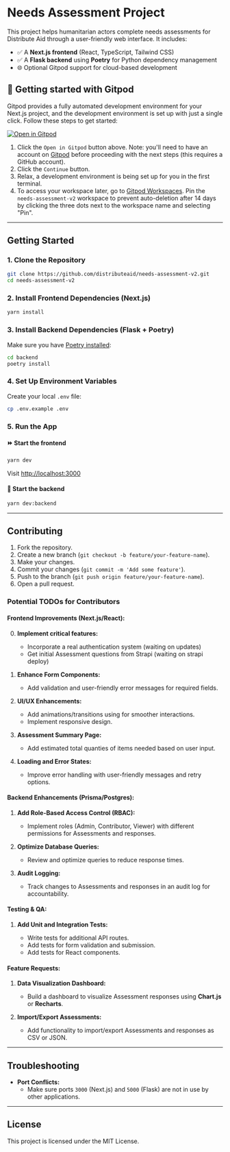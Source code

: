 # Needs Assessment Project

This project helps humanitarian actors complete needs assessments for Distribute Aid through a user-friendly web interface. It includes:

- ✅ A **Next.js frontend** (React, TypeScript, Tailwind CSS)
- ✅ A **Flask backend** using **Poetry** for Python dependency management
- 🌐 Optional Gitpod support for cloud-based development

## 🚀 Getting started with Gitpod

Gitpod provides a fully automated development environment for your Next.js project, and the development environment is set up with just a single click. Follow these steps to get started:

[![Open in Gitpod](https://gitpod.io/button/open-in-gitpod.svg)](https://gitpod.io/#https://github.com/distributeaid/needs-assessment-v2)

1. Click the `Open in Gitpod` button above. Note: you'll need to have an account on [Gitpod](https://gitpod.io/login/) before proceeding with the next steps (this requires a GitHub account).
2. Click the `Continue` button.
3. Relax, a development environment is being set up for you in the first terminal.
4. To access your workspace later, go to [Gitpod Workspaces](https://gitpod.io/workspaces). Pin the `needs-assessment-v2` workspace to prevent auto-deletion after 14 days by clicking the three dots next to the workspace name and selecting "Pin".

---

## Getting Started

### 1. Clone the Repository

```bash
git clone https://github.com/distributeaid/needs-assessment-v2.git
cd needs-assessment-v2
```

### 2. Install Frontend Dependencies (Next.js)

```bash
yarn install
```

### 3. Install Backend Dependencies (Flask + Poetry)

Make sure you have [Poetry installed](https://python-poetry.org/docs/#installation):

```bash
cd backend
poetry install
```

### 4. Set Up Environment Variables

Create your local `.env` file:

```bash
cp .env.example .env
```

### 5. Run the App

#### ⏩ Start the frontend

```bash
yarn dev
```

Visit [http://localhost:3000](http://localhost:3000)

#### 🐍 Start the backend

```bash
yarn dev:backend
```

---

## Contributing

1. Fork the repository.
2. Create a new branch (`git checkout -b feature/your-feature-name`).
3. Make your changes.
4. Commit your changes (`git commit -m 'Add some feature'`).
5. Push to the branch (`git push origin feature/your-feature-name`).
6. Open a pull request.

### Potential TODOs for Contributors

#### **Frontend Improvements (Next.js/React):**

0. **Implement critical features:**

   - Incorporate a real authentication system (waiting on updates)
   - Get initial Assessment questions from Strapi (waiting on strapi deploy)

1. **Enhance Form Components:**

   - Add validation and user-friendly error messages for required fields.

2. **UI/UX Enhancements:**

   - Add animations/transitions using for smoother interactions.
   - Implement responsive design.

3. **Assessment Summary Page:**

   - Add estimated total quanties of items needed based on user input.

4. **Loading and Error States:**
   - Improve error handling with user-friendly messages and retry options.

#### **Backend Enhancements (Prisma/Postgres):**

1. **Add Role-Based Access Control (RBAC):**

   - Implement roles (Admin, Contributor, Viewer) with different permissions for Assessments and responses.

2. **Optimize Database Queries:**

   - Review and optimize queries to reduce response times.

3. **Audit Logging:**
   - Track changes to Assessments and responses in an audit log for accountability.

#### **Testing & QA:**

1. **Add Unit and Integration Tests:**

   - Write tests for additional API routes.
   - Add tests for form validation and submission.
   - Add tests for React components.

#### **Feature Requests:**

1. **Data Visualization Dashboard:**

   - Build a dashboard to visualize Assessment responses using **Chart.js** or **Recharts**.

2. **Import/Export Assessments:**
   - Add functionality to import/export Assessments and responses as CSV or JSON.

---

## Troubleshooting

- **Port Conflicts:**
  - Make sure ports `3000` (Next.js) and `5000` (Flask) are not in use by other applications.

---

## License

This project is licensed under the MIT License.
